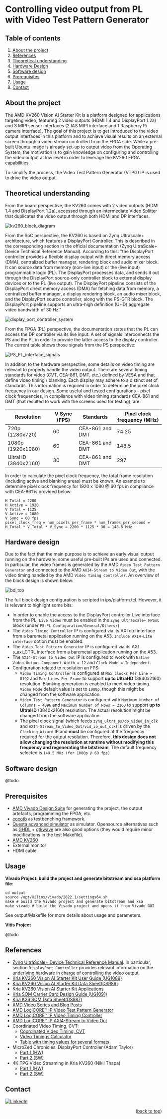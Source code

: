 # Controlling video output from PL with Video Test Pattern Generator

## Table of contents
<ol>
    <li><a href="#About-The-Project">About the project</a></li>
    <li><a href="#References">References</a></li>
    <li><a href="#Theoretical-Understanding">Theoretical understanding</a></li>
    <li><a href="#Hardware-Design">Hardware Design</a></li>
    <li><a href="#Software-design">Software design</a></li>
    <li><a href="#Prerequisites">Prerequisites</a></li>
    <li><a href="#Usage">Usage</a></li>
    <li><a href="#Contact">Contact</a></li>
</ol>

## About the project <a name="About-The-Project"></a>

The AMD KV260 Vision AI Starter Kit is a platform designed for applications targeting video, featuring 2 video outputs (HDMI 1.4 and DisplayPort 1.2a) and 3 MIPI sensor interfaces (2 IAS MIPI interface and 1 Raspberry Pi camera interface). The goal of this project is to get introduced to the video output interfaces in this platform and to achieve visual results on an external screen through a video stream controlled from the FPGA side. While a pre-built Ubuntu image is already set-up to output video from the Operating System, the motivation is to gain knowledge on configuring and controlling the video output at low level in order to leverage the KV260 FPGA capabilities.

To simplify the process, the Video Test Pattern Generator (VTPG) IP is used to drive the video output.

## Theoretical understanding <a name="Theoretical-Understanding"></a>

From the board perspective, the KV260 comes with 2 video outputs (HDMI 1.4 and DisplayPort 1.2a), accessed through an intermediate Video Splitter that duplicates the video output through both HDMI and DP interfaces.

<img src="pics/kv260_block_diagram.png" alt="kv260_block_diagram">

From the SoC perspective, the KV260 is based on Zynq Ultrascale+ architecture, which features a DisplayPort Controller. This is described in the corresponding section in the official documentation (Zynq UltraScale+ Device Technical Reference Manual). According to this: "the DisplayPort controller provides a flexible display output with direct memory access (DMA), centralized buffer manager, rendering block and audio mixer block. It can source data from memory (non-live input) or the (live input) programmable logic (PL). The DisplayPort processes data, and sends it out through the DisplayPort source-only controller block to external display devices or to the PL (live output). The DisplayPort pipeline consists of the DisplayPort direct memory access (DMA) for fetching data from memory, a centralized buffer manager, a display rendering block, an audio mixer block, and the DisplayPort source controller, along with the PS-GTR block. The DisplayPort pipeline supports an ultra-high definition (UHD) aggregate video bandwidth of 30 Hz."

<img src="pics/display_port_controller_system.jpg" alt="display_port_controller_system">

From the FPGA (PL) perspective, the documentation states that the PL can access the DP controller via its live input. A set of signals interconnects the PS and the PL in order to provide the latter access to the display controller. The current table shows those signals from the PS perspective:

<img src="pics/PS_PL_interface_signals.png" alt="PS_PL_interface_signals">

In addition to the hardware perspective, some details on video timing are relevant to properly handle the video output. There are several timing standards for video (CVT, CEA-861, DMT, etc.) defined by VESA and that define video timing / blanking. Each display may adhere to a distinct set of standards. This information is required in order to determine the pixel clock frequency in our design. Some useful and tested configurations - pixel clock frequencies, in compliance with video timing standards CEA-861 and DMT (that resulted to work with the screens used for testing), are:

| Resolution | V Sync (FPS) | Standards | Pixel clock frequency (MHz) |
| ------ | ------ | ------ | ------ |
| 720p (1280x720) | 60 | CEA-861 and DMT | 74.25 |
| 1080p (1920x1080) | 60 | CEA-861 and DMT |148.5 |
| UltraHD (3840x2160) | 30 | CEA-861 and DMT | 297 |

In order to calculate the pixel clock frequency, the total frame resolution (including active and blanking areas) must be known. An example to determine pixel clock frequency for 1920 x 1080 @ 60 fps in compliance with CEA-861 is provided below:
```
H Total = 2200
H Active = 1920
V Total = 1125
V Active = 1080
V Sync = 60 fps
pixel_clock_freq = num_pixels_per_frame * num_frames_per_second = H_Total * V_Total * V_Sync = 2200 * 1125 * 30 = 148.5 MHz
```

## Hardware design <a name="Hardware-Design"></a>

Due to the fact that the main purpose is to achieve an early visual output running on the hardware, some useful pre-built IPs are used and connected. In particular, the video frames is generated by the AMD `Video Test Pattern Generator` and connected to the AMD `AXI4-Stream to Video Out`, with the video timing handled by the AMD `Video Timing Controller`. An overview of the block design is shown below:

<img src="pics/bd_top.png" alt="bd_top">

The full block design configuration is scripted in ips/platform.tcl. However, it is relevant to highlight some bits:
- In order to enable the access to the DisplayPort controller Live interface from the PL, `Live Video` must be enabled in the `Zynq UltraScale+ MPSoC` block (under `PS-PL Configuration/General/Others/`)
- The `Video Timing Controller` IP is configured via its AXI ctrl interface from a baremetal application running on the A53. `Include AXI4-Lite interface` option must be enabled.
- The `Video Test Pattern Generator` IP is configured via its AXI s_axi_CTRL interface from a baremetal application running on the A53.
- The `AXI4-Stream to Video Out` IP is configured to work with `Native Video Output Component Width = 12` and `Clock Mode = Independent`.
- Configuration related to resolution an FPS:
  - `Video Timing Controller` is configured at `Max clocks Per Line = 8192` and `Max Lines Per Frame` to support **up to UltraHD** (3840x2160) resolution. Blanking generation is enabled to meet video timing. `Video Mode` default value is set to `1080p`, though this might be changed from the software application.
  - `Video Test Pattern Generator` is configured with `Maximum Number of Columns = 4096` and `Maximum Number of Rows = 2160` to support **up to UltraHD** (3840x2160) resolution. The actual resolution might be changed from the software application.
  - The pixel clock signal (which feeds `zynq_ultra_ps/dp_video_in_clk` and `AXI4-Stream_to_Video_Out/vid_io_out_clk`) is driven by the `Clocking Wizard` IP and **must** be configured at the frequency required for the output resolution. Therefore, **this design does not allow changing the resolution at runtime without modifying this frequency and regenerating the bitstream**. The default frequency selected is `148.5 MHz (for 1080p @ 60 fps)`

## Software design <a name="Software-design"></a>



@todo

## Prerequisites <a name="Prerequisites"></a>

- [AMD Vivado Design Suite](https://www.xilinx.com/products/design-tools/vivado.html) for generating the project, the output artefacts, programming the FPGA, etc.
- [cocotb](https://www.cocotb.org/) as testbenching framework.
- [Questa advanced simulator](https://eda.sw.siemens.com/en-US/ic/questa/simulation/advanced-simulator/) as simulator. Opensource alternatives such as [GHDL](https://github.com/ghdl/ghdl) + [gtkwave](https://github.com/gtkwave/gtkwave) are also good options (they would require minor modifications in the test Makefile).
- [AMD KV260](https://www.xilinx.com/products/som/kria/kv260-vision-starter-kit.html)
- External monitor
- HDMI cable

## Usage <a name="Usage"></a>

**Vivado Project: build the project and generate bitstream and xsa platform file**:

```
cd output
source /opt/Xilinx/Vivado/2022.1/settings64.sh
make # build the Vivado project and generate bitstream and xsa
make vivado # build the Vivado project and opens it from Vivado GUI
```

See output/Makefile for more details about usage and parameters.

**Vitis Project**

@todo


## References <a name="References"></a>

- [Zynq UltraScale+ Device Technical Reference Manual](https://docs.xilinx.com/r/en-US/ug1085-zynq-ultrascale-trm). In particular, section `DisplayPort Controller` provides relevant information on the underlying hardware in charge of controlling the video output.
- [Kria KV260 Vision AI Starter Kit User Guide (UG1089)](https://docs.xilinx.com/r/en-US/ug1089-kv260-starter-kit/Summary)
- [Kria KV260 Vision AI Starter Kit Data Sheet(DS986)](https://docs.xilinx.com/r/en-US/ds986-kv260-starter-kit/Summary)
- [Kria KV260 Vision AI Starter Kit Applications](https://xilinx.github.io/kria-apps-docs/kv260/2022.1/build/html/index.html)
- [Kria SOM Carrier Card Design Guide (UG1091)](https://docs.xilinx.com/r/en-US/ug1091-carrier-card-design/MIO-Signals)
- [Kria K26 SOM Data Sheet(DS987)](https://docs.xilinx.com/r/en-US/ds987-k26-som/Overview)
- [AMD Video Series and Blog Posts](https://support.xilinx.com/s/question/0D52E00006hpsS0SAI/xilinx-video-series-and-blog-posts?language=en_US)
- [AMD LogiCORE™ IP Video Test Pattern Generator](https://docs.xilinx.com/r/en-US/pg103-v-tpg/Video-Test-Pattern-Generator-v8.2-LogiCORE-IP-Product-Guide)
- [AMD LogiCORE™ IP Video Timing Controller](https://docs.xilinx.com/r/en-US/pg016_v_tc/Video-Timing-Controller-v6.2-LogiCORE-IP-Product-Guide)
- [AMD LogiCORE™ IP AXI4-Stream to Video Out](https://docs.xilinx.com/v/u/en-US/pg044_v_axis_vid_out)
- Coordinated Video Timing, CVT:
	- [Coordinated Video Timing, CVT](https://en.wikipedia.org/wiki/Coordinated_Video_Timings)
    - [Video Timings Calculator](https://tomverbeure.github.io/video_timings_calculator)
	- [Table with timing values for several formats](https://www.realdigital.org/doc/2a980fe08a4181a22e07241998c375a2)
- MicroZed Chronicles: DisplayPort Controller (Adam Taylor)
    - [Part 1 (HW)](https://www.hackster.io/news/microzed-chronicles-displayport-controller-part-one-25734db13fad)
    - [Part 2 (SW)](https://www.hackster.io/news/microzed-chronicles-displayport-controller-part-two-1fa042f7a242)
- 4K TPG Video Streaming in Kria KV260 (Nikil Thapa)
    - [Part 1 (HW)](https://www.hackster.io/nikilthapa/4k-tpg-video-streaming-in-kria-kv260-baremetal-part-1-c0c9d6)
    - [Part 2 (SW)](https://www.hackster.io/nikilthapa/4k-tpg-video-streaming-in-kria-kv260-baremetal-part-2-62fca5)

## Contact <a name="Contact"></a>

[![LinkedIn][linkedin-shield]][linkedin-url]


<p align="right">(<a href="#top">back to top</a>)</p>

<!-- README built based on this nice template: https://github.com/othneildrew/Best-README-Template -->

<!-- MARKDOWN LINKS & IMAGES -->

[linkedin-shield]: https://img.shields.io/badge/LinkedIn-0077B5?style=for-the-badge&logo=linkedin&logoColor=white
[linkedin-url]: https://www.linkedin.com/in/juan-manuel-reina-mu%C3%B1oz-56329b130/
